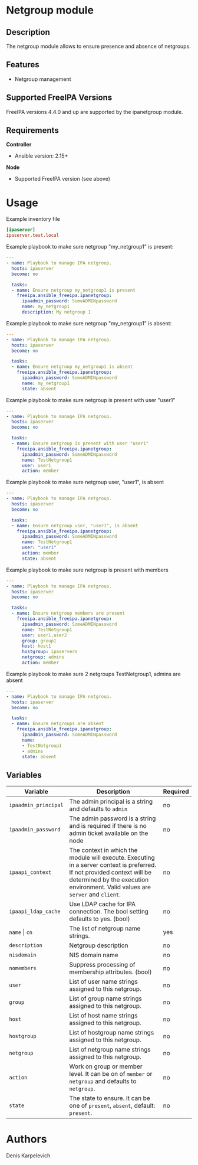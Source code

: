 Netgroup module
============

Description
-----------

The netgroup module allows to ensure presence and absence of netgroups.

Features
--------

* Netgroup management


Supported FreeIPA Versions
--------------------------

FreeIPA versions 4.4.0 and up are supported by the ipanetgroup module.


Requirements
------------

**Controller**
* Ansible version: 2.15+

**Node**
* Supported FreeIPA version (see above)


Usage
=====

Example inventory file

```ini
[ipaserver]
ipaserver.test.local
```


Example playbook to make sure netgroup "my_netgroup1" is present:

```yaml
---
- name: Playbook to manage IPA netgroup.
  hosts: ipaserver
  become: no

  tasks:
  - name: Ensure netgroup my_netgroup1 is present
    freeipa.ansible_freeipa.ipanetgroup:
      ipaadmin_password: SomeADMINpassword
      name: my_netgroup1
      description: My netgroup 1
```


Example playbook to make sure netgroup "my_netgroup1" is absent:

```yaml
---
- name: Playbook to manage IPA netgroup.
  hosts: ipaserver
  become: no

  tasks:
  - name: Ensure netgroup my_netgroup1 is absent
    freeipa.ansible_freeipa.ipanetgroup:
      ipaadmin_password: SomeADMINpassword
      name: my_netgroup1
      state: absent
```


Example playbook to make sure netgroup is present with user "user1"

```yaml
---
- name: Playbook to manage IPA netgroup.
  hosts: ipaserver
  become: no

  tasks:
  - name: Ensure netgroup is present with user "user1"
    freeipa.ansible_freeipa.ipanetgroup:
      ipaadmin_password: SomeADMINpassword
      name: TestNetgroup1
      user: user1
      action: member
```


Example playbook to make sure netgroup user, "user1", is absent

```yaml
---
- name: Playbook to manage IPA netgroup.
  hosts: ipaserver
  become: no

  tasks:
  - name: Ensure netgroup user, "user1", is absent
    freeipa.ansible_freeipa.ipanetgroup:
      ipaadmin_password: SomeADMINpassword
      name: TestNetgroup1
      user: "user1"
      action: member
      state: absent
```


Example playbook to make sure netgroup is present with members

```yaml
---
- name: Playbook to manage IPA netgroup.
  hosts: ipaserver
  become: no

  tasks:
  - name: Ensure netgroup members are present
    freeipa.ansible_freeipa.ipanetgroup:
      ipaadmin_password: SomeADMINpassword
      name: TestNetgroup1
      user: user1,user2
      group: group1
      host: host1
      hostgroup: ipaservers
      netgroup: admins
      action: member
```


Example playbook to make sure 2 netgroups TestNetgroup1, admins are absent

```yaml
---
- name: Playbook to manage IPA netgroup.
  hosts: ipaserver
  become: no

  tasks:
  - name: Ensure netgroups are absent
    freeipa.ansible_freeipa.ipanetgroup:
      ipaadmin_password: SomeADMINpassword
      name:
      - TestNetgroup1
      - admins
      state: absent
```


Variables
---------

Variable | Description | Required
-------- | ----------- | --------
`ipaadmin_principal` | The admin principal is a string and defaults to `admin` | no
`ipaadmin_password` | The admin password is a string and is required if there is no admin ticket available on the node | no
`ipaapi_context` | The context in which the module will execute. Executing in a server context is preferred. If not provided context will be determined by the execution environment. Valid values are `server` and `client`. | no
`ipaapi_ldap_cache` | Use LDAP cache for IPA connection. The bool setting defaults to yes. (bool) | no
`name` \| `cn` | The list of netgroup name strings. | yes
`description` | Netgroup description | no
`nisdomain` | NIS domain name | no
`nomembers` | Suppress processing of membership attributes. (bool) | no
`user` | List of user name strings assigned to this netgroup. | no
`group` | List of group name strings assigned to this netgroup. | no
`host` | List of host name strings assigned to this netgroup. | no
`hostgroup` | List of hostgroup name strings assigned to this netgroup. | no
`netgroup` | List of netgroup name strings assigned to this netgroup. | no
`action` | Work on group or member level. It can be on of `member` or `netgroup` and defaults to `netgroup`. | no
`state` | The state to ensure. It can be one of `present`, `absent`, default: `present`. | no


Authors
=======

Denis Karpelevich

